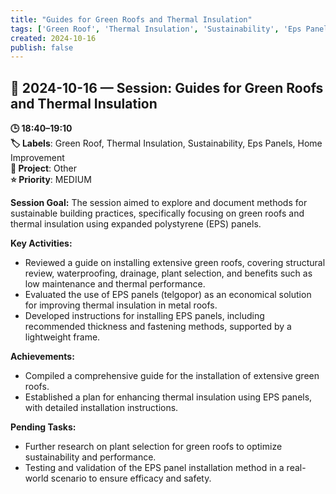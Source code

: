 ```yaml
---
title: "Guides for Green Roofs and Thermal Insulation"
tags: ['Green Roof', 'Thermal Insulation', 'Sustainability', 'Eps Panels', 'Home Improvement']
created: 2024-10-16
publish: false
---
```


## 📅 2024-10-16 — Session: Guides for Green Roofs and Thermal Insulation

**🕒 18:40–19:10**  
**🏷️ Labels**: Green Roof, Thermal Insulation, Sustainability, Eps Panels, Home Improvement  
**📂 Project**: Other  
**⭐ Priority**: MEDIUM  


**Session Goal:**
The session aimed to explore and document methods for sustainable building practices, specifically focusing on green roofs and thermal insulation using expanded polystyrene (EPS) panels.

**Key Activities:**
- Reviewed a guide on installing extensive green roofs, covering structural review, waterproofing, drainage, plant selection, and benefits such as low maintenance and thermal performance.
- Evaluated the use of EPS panels (telgopor) as an economical solution for improving thermal insulation in metal roofs.
- Developed instructions for installing EPS panels, including recommended thickness and fastening methods, supported by a lightweight frame.

**Achievements:**
- Compiled a comprehensive guide for the installation of extensive green roofs.
- Established a plan for enhancing thermal insulation using EPS panels, with detailed installation instructions.

**Pending Tasks:**
- Further research on plant selection for green roofs to optimize sustainability and performance.
- Testing and validation of the EPS panel installation method in a real-world scenario to ensure efficacy and safety.
